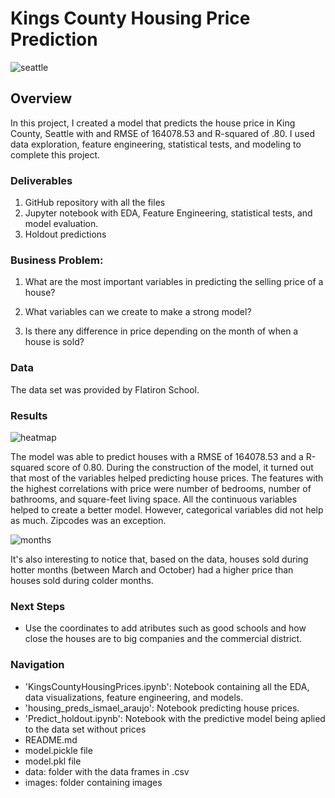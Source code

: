 # Kings County Housing Price Prediction

![seattle](https://github.com/Ismaeltrevi/project-kings_county_housing_prices/blob/main/seattle.jpg)

## Overview

In this project, I created a model that predicts the house price in King County, Seattle with and RMSE of 164078.53 and R-squared of .80. I used data exploration, feature engineering, statistical tests, and modeling to complete this project.

### Deliverables
1. GitHub repository with all the files
2. Jupyter notebook with EDA, Feature Engineering, statistical tests, and model evaluation.
3. Holdout predictions

### Business Problem:
1. What are the most important variables in predicting the selling price of a house?

2. What variables can we create to make a strong model?

3. Is there any difference in price depending on the month of when a house is sold?


### Data
The data set was provided by Flatiron School.

### Results

![heatmap](https://github.com/Ismaeltrevi/project-kings_county_housing_prices/blob/main/images/heatmap.png)

The model was able to predict houses with a RMSE of 164078.53 and a R-squared score of 0.80. During the construction of the model, it turned out that most of the variables helped predicting house prices. The features with the highest correlations with price were number of bedrooms, number of bathrooms, and square-feet living space. All the continuous variables helped to create a better model. However, categorical variables did not help as much. Zipcodes was an exception.

![months](https://github.com/Ismaeltrevi/project-kings_county_housing_prices/blob/main/images/month_sold.png)


 It's also interesting to notice that, based on the data, houses sold during hotter months (between March and October) had a higher price than houses sold during colder months. 

### Next Steps

- Use the coordinates to add atributes such as good schools and how close the houses are to big companies and the commercial district.

### Navigation
- 'KingsCountyHousingPrices.ipynb': Notebook containing all the EDA, data visualizations, feature engineering, and models.
- 'housing_preds_ismael_araujo': Notebook predicting house prices.
- 'Predict_holdout.ipynb': Notebook with the predictive model being aplied to the data set without prices
- README.md
- model.pickle file
- model.pkl file
- data: folder with the data frames in .csv
- images: folder containing images
